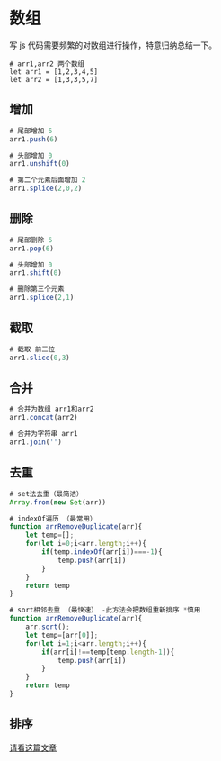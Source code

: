 # 数组

写 js 代码需要频繁的对数组进行操作，特意归纳总结一下。

```
# arr1,arr2 两个数组
let arr1 = [1,2,3,4,5]
let arr2 = [1,3,3,5,7]
```

## 增加

```js
# 尾部增加 6
arr1.push(6)

# 头部增加 0
arr1.unshift(0)

# 第二个元素后面增加 2
arr1.splice(2,0,2)
```

## 删除

```js
# 尾部删除 6
arr1.pop(6)

# 头部增加 0
arr1.shift(0)

# 删除第三个元素
arr1.splice(2,1)
```

## 截取

```js
# 截取 前三位
arr1.slice(0,3)
```

## 合并

```js
# 合并为数组 arr1和arr2
arr1.concat(arr2)

# 合并为字符串 arr1
arr1.join('')
```

## 去重

```js
# set法去重（最简洁）
Array.from(new Set(arr))

# indexOf遍历 （最常用）
function arrRemoveDuplicate(arr){
    let temp=[];
    for(let i=0;i<arr.length;i++){
        if(temp.indexOf(arr[i])===-1){
            temp.push(arr[i])
        }
    }
    return temp
}

# sort相邻去重 （最快速） -此方法会把数组重新排序 *慎用
function arrRemoveDuplicate(arr){
    arr.sort();
    let temp=[arr[0]];
    for(let i=1;i<arr.length;i++){
        if(arr[i]!==temp[temp.length-1]){
            temp.push(arr[i])
        }
    }
    return temp
}
```

## 排序

[请看这篇文章](./sort.md)

